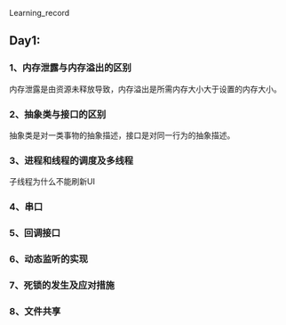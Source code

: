 Learning_record

## Day1:

### 1、内存泄露与内存溢出的区别

内存泄露是由资源未释放导致，内存溢出是所需内存大小大于设置的内存大小。

### 2、抽象类与接口的区别

抽象类是对一类事物的抽象描述，接口是对同一行为的抽象描述。

### 3、进程和线程的调度及多线程

子线程为什么不能刷新UI

### 4、串口



### 5、回调接口



### 6、动态监听的实现



### 7、死锁的发生及应对措施



### 8、文件共享

